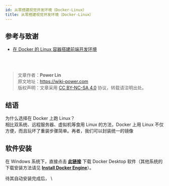 ```yaml
---
id: 从零搭建视觉开发环境（Docker-Linux）
title: 从零搭建视觉开发环境（Docker-Linux）
---
```


## 参考与致谢

- [在 Docker 的 Linux 容器搭建前端开发环境](https://segmentfault.com/a/1190000016364279)

<br />

<br />

> 文章作者：**Power Lin**  
> 原文地址：<https://wiki-power.com>  
> 版权声明：文章采用 [CC BY-NC-SA 4.0](https://creativecommons.org/licenses/by/4.0/deed.zh) 协议，转载请注明出处。

## 结语

为什么选择在 Docker 上跑 Linux？  
相比双系统、远程服务器、虚拟机等食用 Linux 的方法，Docker 上用 Linux 不仅方便，而且玩坏了重装步骤简单。再者，我们可以封装统一的镜像

## 软件安装

在 Windows 系统下，直接点击 [**此链接**](https://download.docker.com/win/stable/Docker%20Desktop%20Installer.exe) 下载 Docker Desktop 软件（其他系统的下载安装方法请见 [**Install Docker Engine**](https://docs.docker.com/engine/install/)）。

待其自动安装完成后，
\
